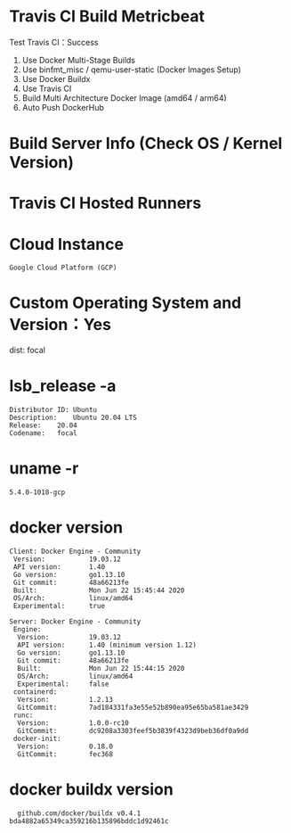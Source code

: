 # Travis CI Build Metricbeat
Test Travis CI：Success
1. Use Docker Multi-Stage Builds  
2. Use binfmt_misc / qemu-user-static (Docker Images Setup)  
3. Use Docker Buildx  
4. Use Travis CI  
5. Build Multi Architecture Docker Image (amd64 / arm64)  
6. Auto Push DockerHub  

# Build Server Info (Check OS / Kernel Version)
# Travis CI Hosted Runners
# Cloud Instance
    Google Cloud Platform (GCP)

# Custom Operating System and Version：Yes
  dist: focal

# lsb_release -a
    Distributor ID:	Ubuntu
    Description:	Ubuntu 20.04 LTS
    Release:	20.04
    Codename:	focal

# uname -r
    5.4.0-1018-gcp

# docker version
    Client: Docker Engine - Community
     Version:           19.03.12
     API version:       1.40
     Go version:        go1.13.10
     Git commit:        48a66213fe
     Built:             Mon Jun 22 15:45:44 2020
     OS/Arch:           linux/amd64
     Experimental:      true

    Server: Docker Engine - Community
     Engine:
      Version:          19.03.12
      API version:      1.40 (minimum version 1.12)
      Go version:       go1.13.10
      Git commit:       48a66213fe
      Built:            Mon Jun 22 15:44:15 2020
      OS/Arch:          linux/amd64
      Experimental:     false
     containerd:
      Version:          1.2.13
      GitCommit:        7ad184331fa3e55e52b890ea95e65ba581ae3429
     runc:
      Version:          1.0.0-rc10
      GitCommit:        dc9208a3303feef5b3839f4323d9beb36df0a9dd
     docker-init:
      Version:          0.18.0
      GitCommit:        fec368
  
  # docker buildx version
      github.com/docker/buildx v0.4.1 bda4882a65349ca359216b135896bddc1d92461c
